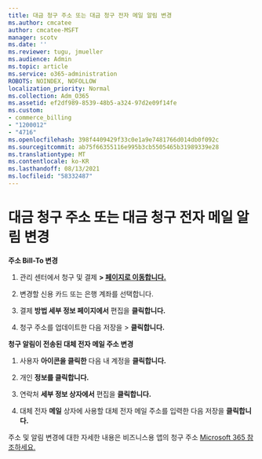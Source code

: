 ```yaml
---
title: 대금 청구 주소 또는 대금 청구 전자 메일 알림 변경
ms.author: cmcatee
author: cmcatee-MSFT
manager: scotv
ms.date: ''
ms.reviewer: tugu, jmueller
ms.audience: Admin
ms.topic: article
ms.service: o365-administration
ROBOTS: NOINDEX, NOFOLLOW
localization_priority: Normal
ms.collection: Adm_O365
ms.assetid: ef2df989-8539-48b5-a324-97d2e09f14fe
ms.custom:
- commerce_billing
- "1200012"
- "4716"
ms.openlocfilehash: 398f4409429f33c0e1a9e7481766d014db0f092c
ms.sourcegitcommit: ab75f66355116e995b3cb5505465b31989339e28
ms.translationtype: MT
ms.contentlocale: ko-KR
ms.lasthandoff: 08/13/2021
ms.locfileid: "58332487"
---
```

# <a name="change-billing-address-or-billing-email-notifications"></a>대금 청구 주소 또는 대금 청구 전자 메일 알림 변경

**주소 Bill-To 변경**

1. 관리 센터에서 청구 및 결제 **> [페이지로 이동합니다.](https://go.microsoft.com/fwlink/p/?linkid=2018806)**

2. 변경할 신용 카드 또는 은행 계좌를 선택합니다.

3. 결제 **방법 세부 정보 페이지에서** 편집을 **클릭합니다.**

4. 청구 주소를 업데이트한 다음 저장을 > **클릭합니다.**

**청구 알림이 전송된 대체 전자 메일 주소 변경** 

1. 사용자 **아이콘을 클릭한** 다음 내 계정을 **클릭합니다.**

2. 개인 **정보를 클릭합니다.**

3. 연락처 **세부 정보 상자에서** 편집을 **클릭합니다.**

4. 대체 전자 **메일** 상자에 사용할 대체 전자 메일 주소를 입력한 다음 저장을 **클릭합니다.**

주소 및 알림 변경에 대한 자세한 내용은 비즈니스용 앱의 청구 주소 [Microsoft 365 참조하세요.](https://docs.microsoft.com/microsoft-365/commerce/billing-and-payments/change-your-billing-addresses)
